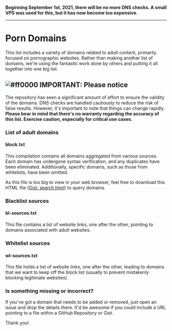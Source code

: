 **Beginning September 1st, 2021, there will be no more DNS checks. A small VPS was used for this, but it has now become too expensive.**

---

# Porn Domains
This list includes a variety of domains related to adult content, primarily focused on pornographic websites. Rather than making another list of domains, we're using the fantastic work done by others and putting it all together into one big list.

## ![#ff0000](https://placehold.co/15/ff0000/ff0000) IMPORTANT: Please notice
The repository has seen a significant amount of effort to ensure the validity of the domains. DNS checks are handled cautiously to reduce the risk of false results. However, it's important to note that things can change rapidly. **Please bear in mind that there's no warranty regarding the accuracy of this list. Exercise caution, especially for critical use cases.**

### List of adult domains

#### block.txt
This compilation contains all domains aggregated from various sources. Each domain has undergone syntax verification, and any duplicates have been eliminated. Additionally, specific domains, such as those from whitelists, have been omitted.

As this file is too big to view in your web browser, feel free to download this HTML file ([Gist: search.html](https://gist.github.com/CodeAlDente/ee033860b0963b34ed107e95102870f7#file-search-html)) to query domains.

### Blacklist sources

#### bl-sources.txt
This file contains a list of website links, one after the other, pointing to domains associated with adult websites.

### Whitelist sources

#### wl-sources.txt
This file holds a list of website links, one after the other, leading to domains that we want to keep off the block list (usually to prevent mistakenly blocking legitimate websites).

### Is something missing or incorrect?
If you've got a domain that needs to be added or removed, just open an issue and drop the details there. It'd be awesome if you could include a URL pointing to a file within a GitHub Repository or Gist.

Thank you!